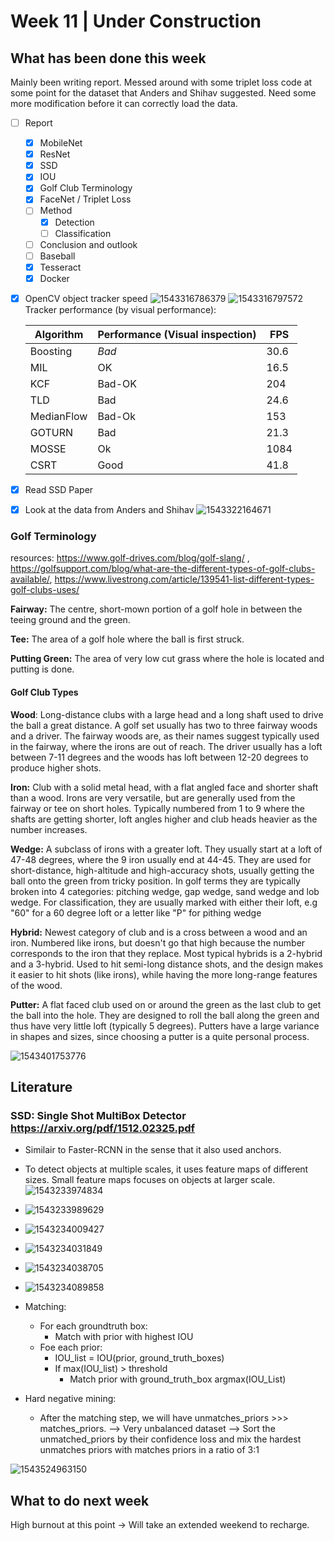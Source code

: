 # Week 11 | Under Construction

## What has been done this week

Mainly been writing report. Messed around with some triplet loss code at some point for the dataset that Anders and Shihav suggested. Need some more modification before it can correctly load the data. 

- [ ] Report

  - [x] MobileNet
  - [x] ResNet 
  - [x] SSD 
  - [x] IOU
  - [x] Golf Club Terminology
  - [x] FaceNet / Triplet Loss
  - [ ] Method
    - [x] Detection
    - [ ] Classification
  - [ ] Conclusion and outlook
  - [ ] Baseball
  - [x] Tesseract
  - [x] Docker

- [x] OpenCV object tracker speed
  ![1543316786379](assets/1543316786379.png)
  ![1543316797572](assets/1543316797572.png)
  Tracker performance (by visual performance):

  | Algorithm  | Performance (Visual inspection) | FPS  |
  | ---------- | ------------------------------- | ---- |
  | Boosting   | *Bad*                           | 30.6 |
  | MIL        | OK                              | 16.5 |
  | KCF        | Bad-OK                          | 204  |
  | TLD        | Bad                             | 24.6 |
  | MedianFlow | Bad-Ok                          | 153  |
  | GOTURN     | Bad                             | 21.3 |
  | MOSSE      | Ok                              | 1084 |
  | CSRT       | Good                            | 41.8 |

- [x] Read SSD Paper

- [x] Look at the data from Anders and Shihav
  ![1543322164671](assets/1543322164671.png)



### Golf Terminology

resources: https://www.golf-drives.com/blog/golf-slang/ , https://golfsupport.com/blog/what-are-the-different-types-of-golf-clubs-available/, https://www.livestrong.com/article/139541-list-different-types-golf-clubs-uses/

**Fairway:** The centre, short-mown portion of a golf hole in between the teeing ground and the green.

**Tee:** The area of a golf hole where the ball is first struck.

**Putting Green:** The area of very low cut grass where the hole is located and putting is done.

#### Golf Club Types

**Wood**: Long-distance clubs with a large head and a long shaft used to drive the ball a great distance. A golf set usually has two to three fairway woods and a driver. The fairway woods are, as their names suggest typically used in the fairway, where the irons are out of reach. The driver usually has a loft between 7-11 degrees and the woods has loft between 12-20 degrees to produce higher shots. 

**Iron:** Club with a solid metal head, with a flat angled face and shorter shaft than a wood. Irons are very versatile, but are generally used from the fairway or tee on short holes. Typically numbered from 1 to 9 where the shafts are getting shorter, loft angles higher and club heads heavier as the number increases. 

**Wedge:** A subclass of irons with a greater loft. They usually start at a loft of 47-48 degrees, where the 9 iron usually end at 44-45. They are used for short-distance, high-altitude and high-accuracy shots, usually getting the ball onto the green from tricky position. In golf terms they are typically broken into 4 categories: pitching wedge, gap wedge, sand wedge and lob wedge. For classification, they are usually marked with either their loft, e.g "60" for a 60 degree loft or a letter like "P" for pithing wedge

**Hybrid:** Newest category of club and is a cross between a wood and an iron. Numbered like irons, but doesn't go that high because the number corresponds to the iron that they replace. Most typical hybrids is a 2-hybrid and a 3-hybrid. Used to hit semi-long distance shots, and the design makes it easier to hit shots (like irons), while having the more long-range features of the wood. 

**Putter:** A flat faced club used on or around the green as the last club to get the ball into the hole. They are designed to roll the ball along the green and thus have very little loft (typically 5 degrees). Putters have a large variance in shapes and sizes, since choosing a putter is a quite personal process. 

![1543401753776](assets/1543401753776.png)



## Literature

### SSD: Single Shot MultiBox Detector https://arxiv.org/pdf/1512.02325.pdf

* Similair to Faster-RCNN in the sense that it also used anchors. 

* To detect objects at multiple scales, it uses feature maps of different sizes. Small feature maps focuses on objects at larger scale. 
  ![1543233974834](assets/1543233974834.png)
* ![1543233989629](assets/1543233989629.png)
* ![1543234009427](assets/1543234009427.png)
* ![1543234031849](assets/1543234031849.png)
* ![1543234038705](assets/1543234038705.png)
* ![1543234089858](assets/1543234089858.png)
* Matching:
  * For each groundtruth box:
    * Match with prior with highest IOU
  * Foe each prior:
    * IOU_list = IOU(prior, ground_truth_boxes)
    * If max(IOU_list) > threshold
      * Match prior with ground_truth_box argmax(IOU_List)
* Hard negative mining:
  * After the matching step, we will have unmatches_priors >>> matches_priors. --> Very unbalanced dataset --> Sort the unmatched_priors by their confidence loss and mix the hardest unmatches priors with matches priors in a ratio of 3:1



![1543524963150](assets/1543524963150.png)

## What to do next week

High burnout at this point -> Will take an extended weekend to recharge. 